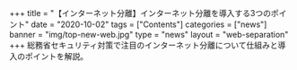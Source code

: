 +++
title = "【インターネット分離】インターネット分離を導入する3つのポイント"
date = "2020-10-02"
tags = ["Contents"]
categories = ["news"]
banner = "img/top-new-web.jpg"
type = "news"
layout = "web-separation"
+++
総務省セキュリティ対策で注目のインターネット分離について仕組みと導入のポイントを解説。